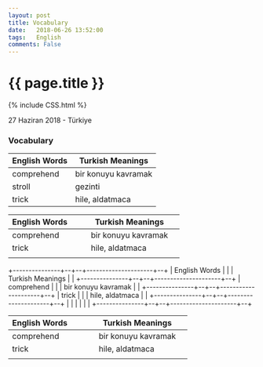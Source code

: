 ```yaml
---
layout: post
title: Vocabulary
date:   2018-06-26 13:52:00
tags:   English
comments: False
---
```


{{ page.title }}
================
{% include CSS.html %}

<p class="meta">27 Haziran 2018 - Türkiye</p>

### Vocabulary

| English Words | Turkish Meanings    | 
|---------------|---------------------| 
| comprehend    | bir konuyu kavramak | 
| stroll        | gezinti             | 
| trick         | hile, aldatmaca     | 


| English Words |   |   | Turkish Meanings    |   |
|---------------|---|---|---------------------|---|
| comprehend    |   |   | bir konuyu kavramak |   |
| trick         |   |   | hile, aldatmaca     |   |
|               |   |   |                     |   |


+---------------+--+--+---------------------+--+
| English Words |  |  | Turkish Meanings    |  |
+---------------+--+--+---------------------+--+
| comprehend    |  |  | bir konuyu kavramak |  |
+---------------+--+--+---------------------+--+
| trick         |  |  | hile, aldatmaca     |  |
+---------------+--+--+---------------------+--+
|               |  |  |                     |  |
+---------------+--+--+---------------------+--+

| English Words |   |   |   | Turkish Meanings    |   |
|---------------|---|---|---|---------------------|---|
| comprehend    |   |   |   | bir konuyu kavramak |   |
| trick         |   |   |   | hile, aldatmaca     |   |
|               |   |   |   |                     |   |

~~~
~~~
